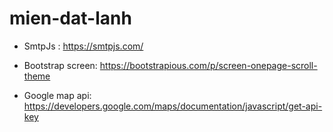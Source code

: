 # mien-dat-lanh

- SmtpJs : https://smtpjs.com/

- Bootstrap screen: https://bootstrapious.com/p/screen-onepage-scroll-theme

- Google map api: https://developers.google.com/maps/documentation/javascript/get-api-key
